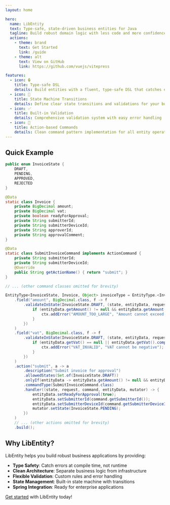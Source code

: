 ```yaml
---
layout: home

hero:
  name: LibEntity
  text: Type-safe, state-driven business entities for Java
  tagline: Build robust domain logic with less code and more confidence. Perfect for teams who value both flexibility and productivity.
  actions:
    - theme: brand
      text: Get Started
      link: /guide
    - theme: alt
      text: View on GitHub
      link: https://github.com/vuejs/vitepress

features:
  - icon: 🔒
    title: Type-safe DSL
    details: Build entities with a fluent, type-safe DSL that catches errors at compile time
  - icon: 🔄
    title: State Machine Transitions
    details: Define clear state transitions and validations for your business entities
  - icon: ✅
    title: Built-in Validation
    details: Comprehensive validation system with easy error handling
  - icon: 🎯
    title: Action-based Commands
    details: Clean command pattern implementation for all entity operations
---
```


## Quick Example

```java
public enum InvoiceState {
    DRAFT,
    PENDING,
    APPROVED,
    REJECTED
}

@Data
static class Invoice {
    private BigDecimal amount;
    private BigDecimal vat;
    private boolean readyForApproval;
    private String submitterId;
    private String submitterDeviceId;
    private String approverId;
    private String approvalComment;
}

@Data
static class SubmitInvoiceCommand implements ActionCommand {
    private String submitterId;
    private String submitterDeviceId;
    @Override
    public String getActionName() { return "submit"; }
}

// ... (other command classes omitted for brevity)

EntityType<InvoiceState, Invoice, Object> invoiceType = EntityType.<InvoiceState, Invoice, Object>builder("Invoice")
    .field("amount", BigDecimal.class, f -> f
        .validateInState(InvoiceState.DRAFT, (state, entityData, request, ctx) -> {
            if (entityData.getAmount() != null && entityData.getAmount().compareTo(new BigDecimal("10000")) > 0) {
                ctx.addError("AMOUNT_TOO_LARGE", "Amount cannot exceed 10,000");
            }
        })
    )
    .field("vat", BigDecimal.class, f -> f
        .validateInState(InvoiceState.DRAFT, (state, entityData, request, ctx) -> {
            if (entityData.getVat() == null || entityData.getVat().compareTo(BigDecimal.ZERO) < 0) {
                ctx.addError("VAT_INVALID", "VAT cannot be negative");
            }
        })
    )
    .action("submit", a -> a
        .description("Submit invoice for approval")
        .allowedStates(Set.of(InvoiceState.DRAFT))
        .onlyIf(entityData -> entityData.getAmount() != null && entityData.getAmount().compareTo(BigDecimal.ZERO) > 0)
        .commandType(SubmitInvoiceCommand.class)
        .handler((state, request, command, entityData, mutator) -> {
            entityData.setReadyForApproval(true);
            entityData.setSubmitterId(command.getSubmitterId());
            entityData.setSubmitterDeviceId(command.getSubmitterDeviceId());
            mutator.setState(InvoiceState.PENDING);
        })
    )
    // ... (other actions omitted for brevity)
    .build();
```

## Why LibEntity?

LibEntity helps you build robust business applications by providing:

- **Type Safety**: Catch errors at compile time, not runtime
- **Clean Architecture**: Separate business logic from infrastructure
- **Flexible Validation**: Custom rules and error handling
- **State Management**: Built-in state machine with transitions
- **Spring Integration**: Ready for enterprise applications

[Get started](/guides/quick-start/) with LibEntity today!
